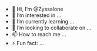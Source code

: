 - 👋 Hi, I’m @Zyssalone
- 👀 I’m interested in ...
- 🌱 I’m currently learning ...
- 💞️ I’m looking to collaborate on ...
- 📫 How to reach me ...
- ⚡ Fun fact: ...

<!---
Zyssalone/Zyssalone is a ✨ special ✨ repository because its `README.md` (this file) appears on your GitHub profile.
You can click the Preview link to take a look at your changes.
--->
